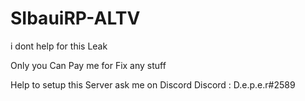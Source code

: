 # SIbauiRP-ALTV
i dont help for this Leak

Only you Can Pay me for Fix any stuff 


Help to setup this Server ask me on Discord 
Discord : D.e.p.e.r#2589
